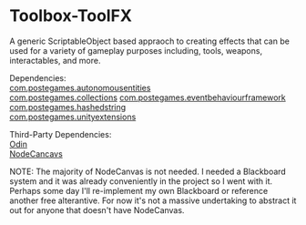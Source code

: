# Toolbox-ToolFX
A generic ScriptableObject based appraoch to creating effects that can be used for a variety of gameplay purposes including, tools, weapons, interactables, and more.

Dependencies:  
[com.postegames.autonomousentities](https://github.com/Slugronaut/Toolbox-AutonomousEntities)  
[com.postegames.collections](https://github.com/Slugronaut/Toolbox-Collections) 
[com.postegames.eventbehaviourframework](https://github.com/Slugronaut/Toolbox-EventBehaviourFramework)  
[com.postegames.hashedstring](https://github.com/Slugronaut/Toolbox-HashedString)  
[com.postegames.unityextensions](https://github.com/Slugronaut/Toolbox-UnityExtensions)  

Third-Party Dependencies:  
[Odin](https://assetstore.unity.com/packages/tools/utilities/odin-inspector-and-serializer-89041)  
[NodeCancavs](https://assetstore.unity.com/packages/tools/visual-scripting/nodecanvas-14914)  

NOTE: The majority of NodeCanvas is not needed. I needed a Blackboard system and it was already conveniently in the project so I went with it. Perhaps some day I'll re-implement my own Blackboard or reference another free alterantive. For now it's not a massive undertaking to abstract it out for anyone that doesn't have NodeCanvas.
